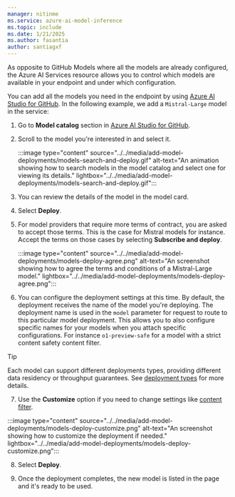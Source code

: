 ```yaml
---
manager: nitinme
ms.service: azure-ai-model-inference
ms.topic: include
ms.date: 1/21/2025
ms.author: fasantia
author: santiagxf
---
```


As opposite to GitHub Models where all the models are already configured, the Azure AI Services resource allows you to control which models are available in your endpoint and under which configuration.

You can add all the models you need in the endpoint by using [Azure AI Studio for GitHub](https://ai.azure.com/github). In the following example, we add a `Mistral-Large` model in the service:

1. Go to **Model catalog** section in [Azure AI Studio for GitHub](https://ai.azure.com/github).

2. Scroll to the model you're interested in and select it.
   
   :::image type="content" source="../../media/add-model-deployments/models-search-and-deploy.gif" alt-text="An animation showing how to search models in the model catalog and select one for viewing its details." lightbox="../../media/add-model-deployments/models-search-and-deploy.gif":::

3. You can review the details of the model in the model card.

4. Select **Deploy**.

5. For model providers that require more terms of contract, you are asked to accept those terms. This is the case for Mistral models for instance. Accept the terms on those cases by selecting **Subscribe and deploy**.
   
   :::image type="content" source="../../media/add-model-deployments/models-deploy-agree.png" alt-text="An screenshot showing how to agree the terms and conditions of a Mistral-Large model." lightbox="../../media/add-model-deployments/models-deploy-agree.png":::

6.  You can configure the deployment settings at this time. By default, the deployment receives the name of the model you're deploying. The deployment name is used in the `model` parameter for request to route to this particular model deployment. This allows you to also configure specific names for your models when you attach specific configurations. For instance `o1-preview-safe` for a model with a strict content safety content filter.

   > [!TIP]
   > Each model can support different deployments types, providing different data residency or throughput guarantees. See [deployment types](../../concepts/deployment-types.md) for more details.

7.  Use the **Customize** option if you need to change settings like [content filter](../../concepts/content-filter.md).
   
   :::image type="content" source="../../media/add-model-deployments/models-deploy-customize.png" alt-text="An screenshot showing how to customize the deployment if needed." lightbox="../../media/add-model-deployments/models-deploy-customize.png":::

8.  Select **Deploy**.

9.  Once the deployment completes, the new model is listed in the page and it's ready to be used.